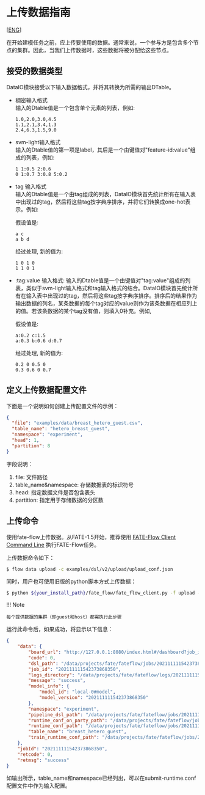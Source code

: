 # 上传数据指南

[[ENG](upload_data_guide.md)]

在开始建模任务之前，应上传要使用的数据。通常来说，一个参与方是包含多个节点的集群。因此，当我们上传数据时，这些数据将被分配给这些节点。

## 接受的数据类型

DataIO模块接受以下输入数据格式，并将其转换为所需的输出DTable。

  - 稠密输入格式  
    输入的Dtable值是一个包含单个元素的列表，例如:

    ```
    1.0,2.0,3.0,4.5
    1.1,2.1,3.4,1.3
    2.4,6.3,1.5,9.0
    ```

  - svm-light输入格式  
    输入的Dtable值的第一项是label，其后是一个由键值对"feature-id:value"组成的列表，例如:

    ``` 
    1 1:0.5 2:0.6
    0 1:0.7 3:0.8 5:0.2
    ```

  - tag
    输入格式  
    输入的Dtable值是一个由tag组成的列表，DataIO模块首先统计所有在输入表中出现过的tag，然后将这些tag按字典序排序，并将它们转换成one-hot表示。例如: 
    
    假设值是:

    ``` 
    a c
    a b d
    ```
    
    经过处理, 新的值为:

    ``` 
    1 0 1 0
    1 1 0 1
    ```


  - :tag:value 输入格式:
    输入的Dtable值是一个由键值对"tag:value"组成的列表，类似于svm-light输入格式和tag输入格式的结合。DataIO模块首先统计所有在输入表中出现过的tag，然后将这些tag按字典序排序。排序后的结果作为输出数据的列名，某条数据的每个tag对应的value则作为该条数据在相应列上的值。若该条数据的某个tag没有值，则填入0补充。例如,
    
    假设值是:

    ```
    a:0.2 c:1.5
    a:0.3 b:0.6 d:0.7
    ```
    
    经过处理, 新的值为:

    ``` 
    0.2 0 0.5 0
    0.3 0.6 0 0.7
    ```

## 定义上传数据配置文件

下面是一个说明如何创建上传配置文件的示例：

```json
{
  "file": "examples/data/breast_hetero_guest.csv",
  "table_name": "hetero_breast_guest",
  "namespace": "experiment",
  "head": 1,
  "partition": 8
}
```

字段说明：

1.  file: 文件路径
2.  table\_name\&namespace: 存储数据表的标识符号
3.  head: 指定数据文件是否包含表头
4.  partition: 指定用于存储数据的分区数

## 上传命令

使用fate-flow上传数据。从FATE-1.5开始，推荐使用 [FATE-Flow Client Command
Line](../../api/fate_client/flow_client.md)
执行FATE-Flow任务。

上传数据命令如下：

```bash
$ flow data upload -c examples/dsl/v2/upload/upload_conf.json
```

同时，用户也可使用旧版的python脚本方式上传数据：

```bash
$ python ${your_install_path}/fate_flow/fate_flow_client.py -f upload -c examples/dsl/v2/upload/upload_conf.json
```

!!! Note

    每个提供数据的集群（即guest和host）都需执行此步骤

运行此命令后，如果成功，将显示以下信息：

```json
{
    "data": {
        "board_url": "http://127.0.0.1:8080/index.html#/dashboard?job_id=202111111542373868350&role=local&party_id=0",
        "code": 0,
        "dsl_path": "/data/projects/fate/fateflow/jobs/202111111542373868350/job_dsl.json",
        "job_id": "202111111542373868350",
        "logs_directory": "/data/projects/fate/fateflow/logs/202111111542373868350",
        "message": "success",
        "model_info": {
            "model_id": "local-0#model",
            "model_version": "202111111542373868350"
        },
        "namespace": "experiment",
        "pipeline_dsl_path": "/data/projects/fate/fateflow/jobs/202111111542373868350/pipeline_dsl.json",
        "runtime_conf_on_party_path": "/data/projects/fate/fateflow/jobs/202111111542373868350/local/0/job_runtime_on_party_conf.json",
        "runtime_conf_path": "/data/projects/fate/fateflow/jobs/202111111542373868350/job_runtime_conf.json",
        "table_name": "breast_hetero_guest",
        "train_runtime_conf_path": "/data/projects/fate/fateflow/jobs/202111111542373868350/train_runtime_conf.json"
    },
    "jobId": "202111111542373868350",
    "retcode": 0,
    "retmsg": "success"
}
```

如输出所示，table\_name和namespace已经列出，可以在submit-runtime.conf配置文件中作为输入配置。
